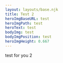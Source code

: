 ```yaml
---
layout: layouts/base.njk
title: Test 2
heroImgBaseURL: test
heroImgPath: test
heroText: test
bodyImg: test
bodyImgPosition: test
heroImgHeight: 0.667
---
```

test for you 2